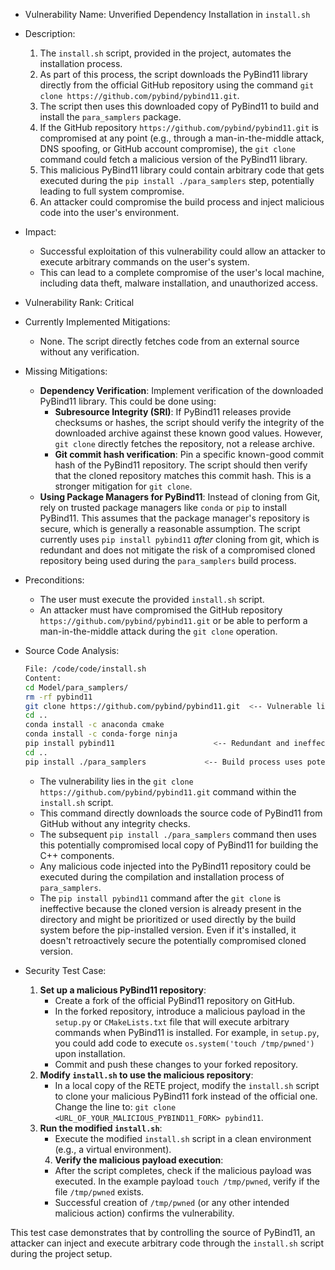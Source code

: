 - Vulnerability Name: Unverified Dependency Installation in `install.sh`

- Description:
    1. The `install.sh` script, provided in the project, automates the installation process.
    2. As part of this process, the script downloads the PyBind11 library directly from the official GitHub repository using the command `git clone https://github.com/pybind/pybind11.git`.
    3. The script then uses this downloaded copy of PyBind11 to build and install the `para_samplers` package.
    4. If the GitHub repository `https://github.com/pybind/pybind11.git` is compromised at any point (e.g., through a man-in-the-middle attack, DNS spoofing, or GitHub account compromise), the `git clone` command could fetch a malicious version of the PyBind11 library.
    5. This malicious PyBind11 library could contain arbitrary code that gets executed during the `pip install ./para_samplers` step, potentially leading to full system compromise.
    6. An attacker could compromise the build process and inject malicious code into the user's environment.

- Impact:
    - Successful exploitation of this vulnerability could allow an attacker to execute arbitrary commands on the user's system.
    - This can lead to a complete compromise of the user's local machine, including data theft, malware installation, and unauthorized access.

- Vulnerability Rank: Critical

- Currently Implemented Mitigations:
    - None. The script directly fetches code from an external source without any verification.

- Missing Mitigations:
    - **Dependency Verification**: Implement verification of the downloaded PyBind11 library. This could be done using:
        - **Subresource Integrity (SRI)**: If PyBind11 releases provide checksums or hashes, the script should verify the integrity of the downloaded archive against these known good values. However, `git clone` directly fetches the repository, not a release archive.
        - **Git commit hash verification**: Pin a specific known-good commit hash of the PyBind11 repository. The script should then verify that the cloned repository matches this commit hash. This is a stronger mitigation for `git clone`.
    - **Using Package Managers for PyBind11**: Instead of cloning from Git, rely on trusted package managers like `conda` or `pip` to install PyBind11. This assumes that the package manager's repository is secure, which is generally a reasonable assumption. The script currently uses `pip install pybind11` *after* cloning from git, which is redundant and does not mitigate the risk of a compromised cloned repository being used during the `para_samplers` build process.

- Preconditions:
    - The user must execute the provided `install.sh` script.
    - An attacker must have compromised the GitHub repository `https://github.com/pybind/pybind11.git` or be able to perform a man-in-the-middle attack during the `git clone` operation.

- Source Code Analysis:
    ```bash
    File: /code/code/install.sh
    Content:
    cd Model/para_samplers/
    rm -rf pybind11
    git clone https://github.com/pybind/pybind11.git  <-- Vulnerable line
    cd ..
    conda install -c anaconda cmake
    conda install -c conda-forge ninja
    pip install pybind11                      <-- Redundant and ineffective mitigation
    cd ..
    pip install ./para_samplers             <-- Build process uses potentially compromised pybind11
    ```
    - The vulnerability lies in the `git clone https://github.com/pybind/pybind11.git` command within the `install.sh` script.
    - This command directly downloads the source code of PyBind11 from GitHub without any integrity checks.
    - The subsequent `pip install ./para_samplers` command then uses this potentially compromised local copy of PyBind11 for building the C++ components.
    - Any malicious code injected into the PyBind11 repository could be executed during the compilation and installation process of `para_samplers`.
    - The `pip install pybind11` command after the `git clone` is ineffective because the cloned version is already present in the directory and might be prioritized or used directly by the build system before the pip-installed version. Even if it's installed, it doesn't retroactively secure the potentially compromised cloned version.

- Security Test Case:
    1. **Set up a malicious PyBind11 repository**:
        - Create a fork of the official PyBind11 repository on GitHub.
        - In the forked repository, introduce a malicious payload in the `setup.py` or `CMakeLists.txt` file that will execute arbitrary commands when PyBind11 is installed. For example, in `setup.py`, you could add code to execute `os.system('touch /tmp/pwned')` upon installation.
        - Commit and push these changes to your forked repository.
    2. **Modify `install.sh` to use the malicious repository**:
        - In a local copy of the RETE project, modify the `install.sh` script to clone your malicious PyBind11 fork instead of the official one. Change the line to: `git clone <URL_OF_YOUR_MALICIOUS_PYBIND11_FORK> pybind11`.
    3. **Run the modified `install.sh`**:
        - Execute the modified `install.sh` script in a clean environment (e.g., a virtual environment).
        4. **Verify the malicious payload execution**:
        - After the script completes, check if the malicious payload was executed. In the example payload `touch /tmp/pwned`, verify if the file `/tmp/pwned` exists.
        - Successful creation of `/tmp/pwned` (or any other intended malicious action) confirms the vulnerability.

This test case demonstrates that by controlling the source of PyBind11, an attacker can inject and execute arbitrary code through the `install.sh` script during the project setup.